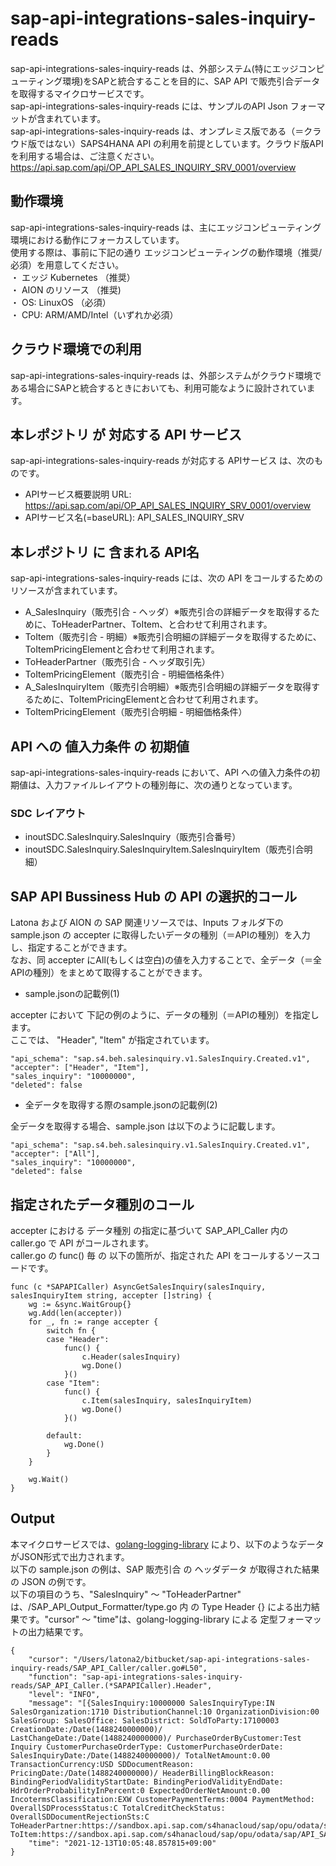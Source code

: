 # sap-api-integrations-sales-inquiry-reads 
sap-api-integrations-sales-inquiry-reads は、外部システム(特にエッジコンピューティング環境)をSAPと統合することを目的に、SAP API で販売引合データ を取得するマイクロサービスです。    
sap-api-integrations-sales-inquiry-reads には、サンプルのAPI Json フォーマットが含まれています。   
sap-api-integrations-sales-inquiry-reads は、オンプレミス版である（＝クラウド版ではない）SAPS4HANA API の利用を前提としています。クラウド版APIを利用する場合は、ご注意ください。   
https://api.sap.com/api/OP_API_SALES_INQUIRY_SRV_0001/overview

## 動作環境  
sap-api-integrations-sales-inquiry-reads は、主にエッジコンピューティング環境における動作にフォーカスしています。  
使用する際は、事前に下記の通り エッジコンピューティングの動作環境（推奨/必須）を用意してください。  
・ エッジ Kubernetes （推奨）    
・ AION のリソース （推奨)    
・ OS: LinuxOS （必須）    
・ CPU: ARM/AMD/Intel（いずれか必須）    

## クラウド環境での利用
sap-api-integrations-sales-inquiry-reads は、外部システムがクラウド環境である場合にSAPと統合するときにおいても、利用可能なように設計されています。 

## 本レポジトリ が 対応する API サービス
sap-api-integrations-sales-inquiry-reads が対応する APIサービス は、次のものです。

* APIサービス概要説明 URL: https://api.sap.com/api/OP_API_SALES_INQUIRY_SRV_0001/overview
* APIサービス名(=baseURL): API_SALES_INQUIRY_SRV

## 本レポジトリ に 含まれる API名
sap-api-integrations-sales-inquiry-reads には、次の API をコールするためのリソースが含まれています。  

* A_SalesInquiry（販売引合 - ヘッダ）※販売引合の詳細データを取得するために、ToHeaderPartner、ToItem、と合わせて利用されます。
* ToItem（販売引合 - 明細）※販売引合明細の詳細データを取得するために、ToItemPricingElementと合わせて利用されます。
* ToHeaderPartner（販売引合 - ヘッダ取引先）
* ToItemPricingElement（販売引合 - 明細価格条件）
* A_SalesInquiryItem（販売引合明細）※販売引合明細の詳細データを取得するために、ToItemPricingElementと合わせて利用されます。
* ToItemPricingElement（販売引合明細 - 明細価格条件）

## API への 値入力条件 の 初期値
sap-api-integrations-sales-inquiry-reads において、API への値入力条件の初期値は、入力ファイルレイアウトの種別毎に、次の通りとなっています。  

### SDC レイアウト

* inoutSDC.SalesInquiry.SalesInquiry（販売引合番号）
* inoutSDC.SalesInquiry.SalesInquiryItem.SalesInquiryItem（販売引合明細）

## SAP API Bussiness Hub の API の選択的コール

Latona および AION の SAP 関連リソースでは、Inputs フォルダ下の sample.json の accepter に取得したいデータの種別（＝APIの種別）を入力し、指定することができます。  
なお、同 accepter にAll(もしくは空白)の値を入力することで、全データ（＝全APIの種別）をまとめて取得することができます。  

* sample.jsonの記載例(1)  

accepter において 下記の例のように、データの種別（＝APIの種別）を指定します。  
ここでは、 "Header", "Item" が指定されています。    
  
```
"api_schema": "sap.s4.beh.salesinquiry.v1.SalesInquiry.Created.v1",
"accepter": ["Header", "Item"],
"sales_inquiry": "10000000",
"deleted": false
```
  
* 全データを取得する際のsample.jsonの記載例(2)  

全データを取得する場合、sample.json は以下のように記載します。  

```
"api_schema": "sap.s4.beh.salesinquiry.v1.SalesInquiry.Created.v1",
"accepter": ["All"],
"sales_inquiry": "10000000",
"deleted": false
```

## 指定されたデータ種別のコール

accepter における データ種別 の指定に基づいて SAP_API_Caller 内の caller.go で API がコールされます。  
caller.go の func() 毎 の 以下の箇所が、指定された API をコールするソースコードです。  

```
func (c *SAPAPICaller) AsyncGetSalesInquiry(salesInquiry, salesInquiryItem string, accepter []string) {
	wg := &sync.WaitGroup{}
	wg.Add(len(accepter))
	for _, fn := range accepter {
		switch fn {
		case "Header":
			func() {
				c.Header(salesInquiry)
				wg.Done()
			}()
		case "Item":
			func() {
				c.Item(salesInquiry, salesInquiryItem)
				wg.Done()
			}()

		default:
			wg.Done()
		}
	}

	wg.Wait()
}
```
## Output  
本マイクロサービスでは、[golang-logging-library](https://github.com/latonaio/golang-logging-library) により、以下のようなデータがJSON形式で出力されます。  
以下の sample.json の例は、SAP 販売引合 の ヘッダデータ が取得された結果の JSON の例です。  
以下の項目のうち、"SalesInquiry" ～ "ToHeaderPartner" は、/SAP_API_Output_Formatter/type.go 内 の Type Header {} による出力結果です。"cursor" ～ "time"は、golang-logging-library による 定型フォーマットの出力結果です。  

```
{
	"cursor": "/Users/latona2/bitbucket/sap-api-integrations-sales-inquiry-reads/SAP_API_Caller/caller.go#L50",
	"function": "sap-api-integrations-sales-inquiry-reads/SAP_API_Caller.(*SAPAPICaller).Header",
	"level": "INFO",
	"message": "[{SalesInquiry:10000000 SalesInquiryType:IN SalesOrganization:1710 DistributionChannel:10 OrganizationDivision:00 SalesGroup: SalesOffice: SalesDistrict: SoldToParty:17100003 CreationDate:/Date(1488240000000)/ LastChangeDate:/Date(1488240000000)/ PurchaseOrderByCustomer:Test Inquiry CustomerPurchaseOrderType: CustomerPurchaseOrderDate: SalesInquiryDate:/Date(1488240000000)/ TotalNetAmount:0.00 TransactionCurrency:USD SDDocumentReason: PricingDate:/Date(1488240000000)/ HeaderBillingBlockReason: BindingPeriodValidityStartDate: BindingPeriodValidityEndDate: HdrOrderProbabilityInPercent:0 ExpectedOrderNetAmount:0.00 IncotermsClassification:EXW CustomerPaymentTerms:0004 PaymentMethod: OverallSDProcessStatus:C TotalCreditCheckStatus: OverallSDDocumentRejectionSts:C ToHeaderPartner:https://sandbox.api.sap.com/s4hanacloud/sap/opu/odata/sap/API_SALES_INQUIRY_SRV/A_SalesInquiry('10000000')/to_Partner ToItem:https://sandbox.api.sap.com/s4hanacloud/sap/opu/odata/sap/API_SALES_INQUIRY_SRV/A_SalesInquiry('10000000')/to_Item}]",
	"time": "2021-12-13T10:05:48.857815+09:00"
}
```
